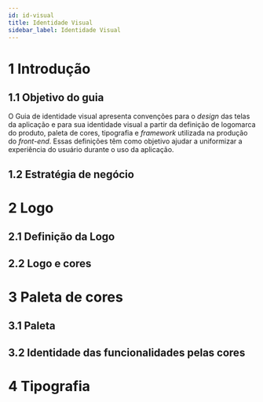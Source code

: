 ```yaml
---
id: id-visual
title: Identidade Visual
sidebar_label: Identidade Visual
---
```


# 1 Introdução
## 1.1 Objetivo do guia
O Guia de identidade visual apresenta convenções para o *design* das telas da aplicação e para sua identidade visual a partir da definição de logomarca do produto, paleta de cores, tipografia e *framework* utilizada na produção do *front-end*. Essas definições têm como objetivo ajudar a uniformizar a experiência do usuário durante o uso da aplicação.

## 1.2 Estratégia de negócio

# 2 Logo
## 2.1 Definição da Logo
## 2.2 Logo e cores

# 3 Paleta de cores
## 3.1 Paleta
## 3.2 Identidade das funcionalidades pelas cores

# 4 Tipografia